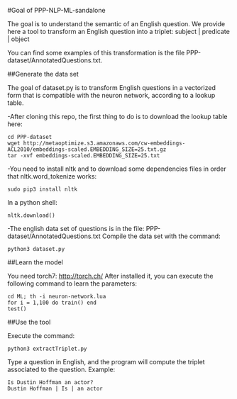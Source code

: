 #Goal of PPP-NLP-ML-sandalone

The goal is to understand the semantic of an English question.
We provide here a tool to transform an English question into a triplet:
subject | predicate | object

You can find some examples of this transformation is the file PPP-dataset/AnnotatedQuestions.txt.

##Generate the data set

The goal of dataset.py is to transform English questions in a vectorized form that is compatible with the
neuron network, according to a lookup table.

-After cloning this repo, the first thing to do is to download the lookup table here:

    cd PPP-dataset
    wget http://metaoptimize.s3.amazonaws.com/cw-embeddings-ACL2010/embeddings-scaled.EMBEDDING_SIZE=25.txt.gz
    tar -xvf embeddings-scaled.EMBEDDING_SIZE=25.txt

-You need to install nltk and to download some dependencies files in order that nltk.word_tokenize works:

    sudo pip3 install nltk

In a python shell:

    nltk.download()

-The english data set of questions is in the file: PPP-dataset/AnnotatedQuestions.txt
Compile the data set with the command:

    python3 dataset.py

##Learn the model

You need torch7: http://torch.ch/
After installed it, you can execute the following command to learn the parameters:

    cd ML; th -i neuron-network.lua
    for i = 1,100 do train() end
    test()


##Use the tool

Execute the command:

    python3 extractTriplet.py

Type a question in English, and the program will compute the triplet associated to the question.
Example:

    Is Dustin Hoffman an actor?
    Dustin Hoffman | Is | an actor

